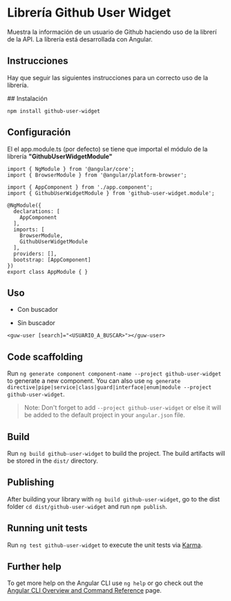 # Librería Github User Widget

Muestra la información de un usuario de Github haciendo uso de la librerí de la API. La librería está
desarrollada con Angular.

## Instrucciones

Hay que seguir las siguientes instrucciones para un correcto uso de la librería.

## Instalación

```
npm install github-user-widget
```

## Configuración
El el app.module.ts (por defecto) se tiene que importal el módulo de la librería **"GithubUserWidgetModule"**

```
import { NgModule } from '@angular/core';
import { BrowserModule } from '@angular/platform-browser';

import { AppComponent } from './app.component';
import { GithubUserWidgetModule } from 'github-user-widget.module';

@NgModule({
  declarations: [
    AppComponent
  ],
  imports: [
    BrowserModule,
    GithubUserWidgetModule
  ],
  providers: [],
  bootstrap: [AppComponent]
})
export class AppModule { }

```

## Uso
* Con buscador

<guw-search-user></guw-search-user>

* Sin buscador
```
<guw-user [search]="<USUARIO_A_BUSCAR>"></guw-user>
```



## Code scaffolding

Run `ng generate component component-name --project github-user-widget` to generate a new component. You can also use `ng generate directive|pipe|service|class|guard|interface|enum|module --project github-user-widget`.
> Note: Don't forget to add `--project github-user-widget` or else it will be added to the default project in your `angular.json` file. 

## Build

Run `ng build github-user-widget` to build the project. The build artifacts will be stored in the `dist/` directory.

## Publishing

After building your library with `ng build github-user-widget`, go to the dist folder `cd dist/github-user-widget` and run `npm publish`.

## Running unit tests

Run `ng test github-user-widget` to execute the unit tests via [Karma](https://karma-runner.github.io).

## Further help

To get more help on the Angular CLI use `ng help` or go check out the [Angular CLI Overview and Command Reference](https://angular.io/cli) page.
